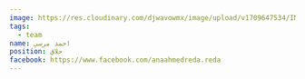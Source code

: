 ```yaml
---
image: https://res.cloudinary.com/djwavowmx/image/upload/v1709647534/IMG_9600_nmbekz.jpg
tags:
  - team
name: احمد مرسي
position: حلاق
facebook: https://www.facebook.com/anaahmedreda.reda
---
```

